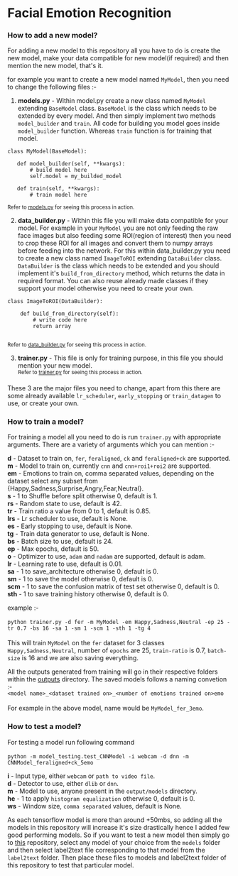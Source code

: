 # Facial Emotion Recognition

### How to add a new model?
For adding a new model to this repository all you have to do is create the new model, make your data compatible for new model(if required) and then mention the new model, that's it.

for example you want to create a new model named `MyModel`, then you need to change the following files :- <br>
1. **models.py** - Within model.py create a new class named `MyModel` extending `BaseModel` class. `BaseModel` is the class which needs to be extended by every model. And then simply implement two methods `model_builder` and `train`.
 All code for building you model goes inside `model_builder` function. Whereas `train` function is for training that model.
 
 ```
 class MyModel(BaseModel):
 
    def model_builder(self, **kwargs):
        # build model here
        self.model = my_builded_model
        
    def train(self, **kwargs):
        # train model here

 ```
 <sup>Refer to [models.py](https://github.com/greatsharma/Facial_Emotion_Recognition/blob/master/models.py) for seeing this process in action.</sup>

2. **data_builder.py** - Within this file you will make data compatible for your model. For example in your `MyModel` you are not only feeding the raw face images but also feeding some ROI(region of interest) then you need to crop these ROI for all images and convert them to numpy arrays before feeding into the network.
For this within data_builder.py you need to create a new class named `ImageToROI` extending `DataBuilder` class. `DataBuilder` is the class which needs to be extended and you should implement it's `build_from_directory` method, which returns the data in required format. You can also reuse already made classes if they support your model otherwise you need to create your own.

```
class ImageToROI(DataBuilder):

    def build_from_directory(self):
        # write code here
        return array
    
```
 <sup>Refer to [data_builder.py](https://github.com/greatsharma/Facial_Emotion_Recognition/blob/master/data_builder.py) for seeing this process in action.</sup>
 
3. **trainer.py** - This file is only for training purpose, in this file you should mention your new model.<br>
 <sup>Refer to [trainer.py](https://github.com/greatsharma/Facial_Emotion_Recognition/blob/master/trainer.py) for seeing this process in action.</sup>

These 3 are the major files you need to change, apart from this there are some already available `lr_scheduler`, `early_stopping` or `train_datagen` to use, or create your own.


### How to train a model?
For training a model all you need to do is run `trainer.py` with appropriate arguments. There are a variety of arguments which you can mention :-

**d** - Dataset to train on, `fer`, `feraligned`, `ck` and `feraligned+ck` are supported.<br>
**m** - Model to train on, currently `cnn` and `cnn+roi1+roi2` are supported.<br>
**em** - Emotions to train on, comma separated values, depending on the dataset select any subset from {Happy,Sadness,Surprise,Angry,Fear,Neutral}.<br>
**s** - 1 to Shuffle before split otherwise 0, default is 1.<br>
**rs** - Random state to use, default is 42.<br>
**tr** - Train ratio a value from 0 to 1, default is 0.85.<br>
**lrs** - Lr scheduler to use, default is None.<br>
**es** - Early stopping to use, default is None.<br>
**tg** - Train data generator to use, default is None.<br>
**bs** - Batch size to use, default is 24.<br>
**ep** - Max epochs, default is 50.<br>
**o** - Optimizer to use, `adam` and `nadam` are supported, default is adam.<br>
**lr** - Learning rate to use, default is 0.01.<br>
**sa** - 1 to save_architecture otherwise 0, default is 0.<br>
**sm** - 1 to save the model otherwise 0, default is 0.<br>
**scm** - 1 to save the confusion matrix of test set otherwise 0, default is 0.<br>
**sth** - 1 to save training history otherwise 0, default is 0.<br>

example :-<br><br>
`python trainer.py -d fer -m MyModel -em Happy,Sadness,Neutral -ep 25 -tr 0.7 -bs 16 -sa 1 -sm 1 -scm 1 -sth 1 -tg 4`<br><br>
This will train `MyModel` on the `fer` dataset for 3 classes `Happy,Sadness,Neutral`, number of `epochs` are 25, `train-ratio` is 0.7, `batch-size` is 16 and we are also saving everything.

All the outputs generated from training will go in their respective folders within the [outputs](https://github.com/greatsharma/Facial_Emotion_Recognition/tree/master/outputs) directory. The saved models follows a naming convetion :-<br>
`<model name>_<dataset trained on>_<number of emotions trained on>emo`<br><br>
For example in the above model, name would be `MyModel_fer_3emo`.



### How to test a model?
For testing a model run following command
<br><br>
`python -m model_testing.test_CNNModel -i webcam -d dnn -m CNNModel_feraligned+ck_5emo`

**i** - Input type, either `webcam` or `path to video file`.<br>
**d** - Detector to use, either `dlib` or `dnn`.<br>
**m** - Model to use, anyone present in the `output/models` directory.<br>
**he** - 1 to apply `histogram equalization` otherwise 0, default is 0.<br>
**ws** - Window size, `comma separated` values, default is None.<br>

As each tensorflow model is more than around +50mbs, so adding all the models in this repository will increase it's size drastically hence I added few good performing models. So if you want to test a new model then simply go to [this]() repository, select any model of your choice from the `models` folder and then select label2text file corresponding to that model from the `label2text` folder. Then place these files to models and label2text folder of this repository to test that particular model.
